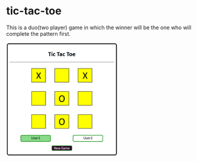 # tic-tac-toe
This is a duo(two player) game in which the winner will be the one who will complete the pattern first.


<img src="Demo-Image1.png" width = 300>
